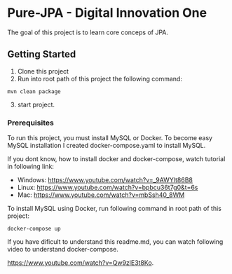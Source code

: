 # Pure-JPA - Digital Innovation One

The goal of this project is to learn core conceps of JPA.
## Getting Started

1. Clone this project
2. Run into root path of this project the following command:
```
mvn clean package
```
3. start project.


### Prerequisites

To run this project, you must install MySQL or Docker. To become easy MySQL installation
I created docker-compose.yaml to install MySQL.


If you dont know, how to install docker and docker-compose, watch tutorial in following link:
- Windows: https://www.youtube.com/watch?v=_9AWYlt86B8
- Linux: https://www.youtube.com/watch?v=bpbcu36t7g0&t=6s
- Mac: https://www.youtube.com/watch?v=mbSsh40_8WM

To install MySQL using Docker, run following command in root path of this project:

```
docker-compose up
```

If you have dificult to understand this readme.md, you can watch following video to understand docker-compose.

https://www.youtube.com/watch?v=Qw9zlE3t8Ko.
